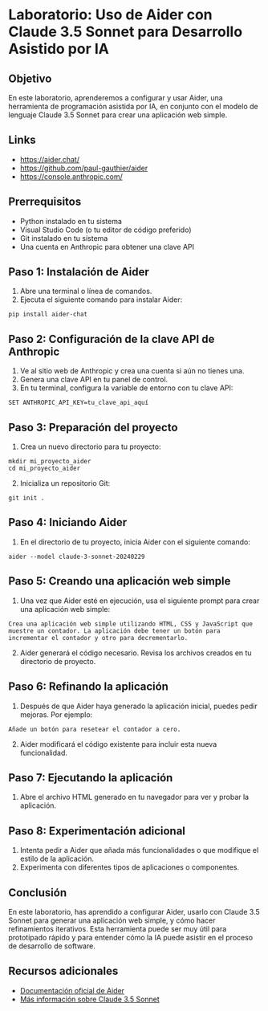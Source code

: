 # Laboratorio: Uso de Aider con Claude 3.5 Sonnet para Desarrollo Asistido por IA

## Objetivo

En este laboratorio, aprenderemos a configurar y usar Aider, una herramienta de programación asistida por IA, en conjunto con el modelo de lenguaje Claude 3.5 Sonnet para crear una aplicación web simple.

## Links

* https://aider.chat/
* https://github.com/paul-gauthier/aider
* https://console.anthropic.com/

## Prerrequisitos

- Python instalado en tu sistema
- Visual Studio Code (o tu editor de código preferido)
- Git instalado en tu sistema
- Una cuenta en Anthropic para obtener una clave API

## Paso 1: Instalación de Aider

1. Abre una terminal o línea de comandos.
2. Ejecuta el siguiente comando para instalar Aider:

```
pip install aider-chat
```

## Paso 2: Configuración de la clave API de Anthropic

1. Ve al sitio web de Anthropic y crea una cuenta si aún no tienes una.
2. Genera una clave API en tu panel de control.
3. En tu terminal, configura la variable de entorno con tu clave API:

```
SET ANTHROPIC_API_KEY=tu_clave_api_aquí
```

## Paso 3: Preparación del proyecto

1. Crea un nuevo directorio para tu proyecto:

```
mkdir mi_proyecto_aider
cd mi_proyecto_aider
```

2. Inicializa un repositorio Git:

```
git init .
```

## Paso 4: Iniciando Aider

1. En el directorio de tu proyecto, inicia Aider con el siguiente comando:

```
aider --model claude-3-sonnet-20240229
```

## Paso 5: Creando una aplicación web simple

1. Una vez que Aider esté en ejecución, usa el siguiente prompt para crear una aplicación web simple:

```
Crea una aplicación web simple utilizando HTML, CSS y JavaScript que muestre un contador. La aplicación debe tener un botón para incrementar el contador y otro para decrementarlo.
```

2. Aider generará el código necesario. Revisa los archivos creados en tu directorio de proyecto.

## Paso 6: Refinando la aplicación

1. Después de que Aider haya generado la aplicación inicial, puedes pedir mejoras. Por ejemplo:

```
Añade un botón para resetear el contador a cero.
```

2. Aider modificará el código existente para incluir esta nueva funcionalidad.

## Paso 7: Ejecutando la aplicación

1. Abre el archivo HTML generado en tu navegador para ver y probar la aplicación.

## Paso 8: Experimentación adicional

1. Intenta pedir a Aider que añada más funcionalidades o que modifique el estilo de la aplicación.
2. Experimenta con diferentes tipos de aplicaciones o componentes.

## Conclusión

En este laboratorio, has aprendido a configurar Aider, usarlo con Claude 3.5 Sonnet para generar una aplicación web simple, y cómo hacer refinamientos iterativos. Esta herramienta puede ser muy útil para prototipado rápido y para entender cómo la IA puede asistir en el proceso de desarrollo de software.

## Recursos adicionales

- [Documentación oficial de Aider](https://aider.chat/)
- [Más información sobre Claude 3.5 Sonnet](https://www.anthropic.com)
